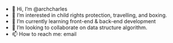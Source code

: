 - 👋 Hi, I’m @archcharles
- 👀 I’m interested in child rights protection, travelling, and boxing.
- 🌱 I’m currently learning front-end & back-end development
- 💞️ I’m looking to collaborate on data structure algorithm.
- 📫 How to reach me: email

<!---
archcharles/archcharles is a ✨ special ✨ repository because its `README.md` (this file) appears on your GitHub profile.
You can click the Preview link to take a look at your changes.
--->
